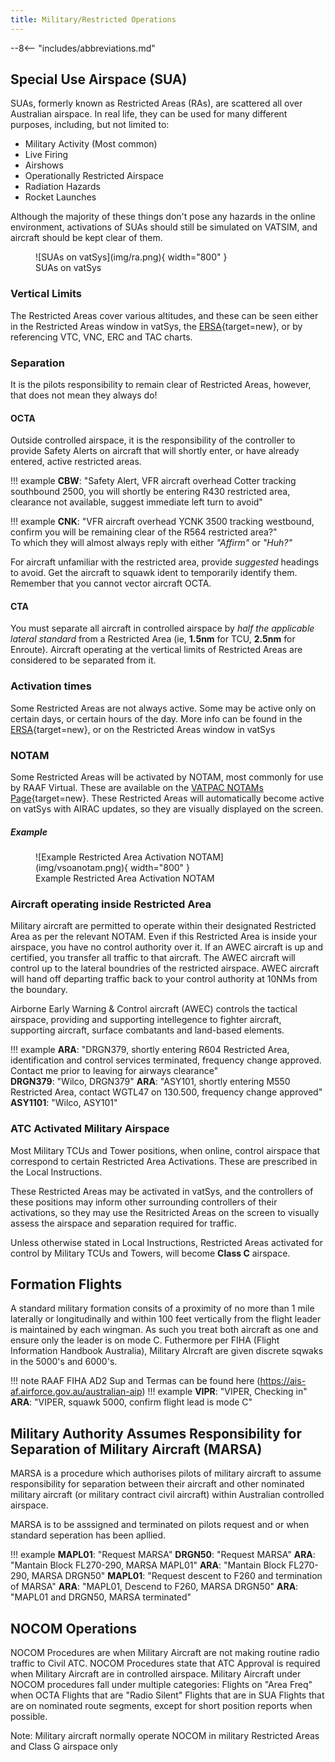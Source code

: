 ```yaml
---
title: Military/Restricted Operations
---
```


--8<-- "includes/abbreviations.md"

## Special Use Airspace (SUA)
SUAs, formerly known as Restricted Areas (RAs), are scattered all over Australian airspace. In real life, they can be used for many different purposes, including, but not limited to:

- Military Activity (Most common)
- Live Firing
- Airshows
- Operationally Restricted Airspace
- Radiation Hazards
- Rocket Launches

Although the majority of these things don't pose any hazards in the online environment, activations of SUAs should still be simulated on VATSIM, and aircraft should be kept clear of them.

<figure markdown>
![SUAs on vatSys](img/ra.png){ width="800" }
  <figcaption>SUAs on vatSys</figcaption>
</figure>

### Vertical Limits
The Restricted Areas cover various altitudes, and these can be seen either in the Restricted Areas window in vatSys, the [ERSA](https://www.airservicesaustralia.com/aip/aip.asp){target=new}, or by referencing VTC, VNC, ERC and TAC charts.

### Separation
It is the pilots responsibility to remain clear of Restricted Areas, however, that does not mean they always do!

#### OCTA
Outside controlled airspace, it is the responsibility of the controller to provide Safety Alerts on aircraft that will shortly enter, or have already entered, active restricted areas.

!!! example
    **CBW**: "Safety Alert, VFR aircraft overhead Cotter tracking southbound 2500, you will shortly be entering R430 restricted area, clearance not available, suggest immediate left turn to avoid"

!!! example
    **CNK**: "VFR aircraft overhead YCNK 3500 tracking westbound, confirm you will be remaining clear of the R564 restricted area?"  
    To which they will almost always reply with either *"Affirm"* or *"Huh?"*

For aircraft unfamiliar with the restricted area, provide *suggested* headings to avoid. Get the aircraft to squawk ident to temporarily identify them. Remember that you cannot vector aircraft OCTA.

#### CTA
You must separate all aircraft in controlled airspace by *half the applicable lateral standard* from a Restricted Area (ie, **1.5nm** for TCU, **2.5nm** for Enroute). Aircraft operating at the vertical limits of Restricted Areas are considered to be separated from it.

### Activation times
Some Restricted Areas are not always active. Some may be active only on certain days, or certain hours of the day. More info can be found in the [ERSA](https://www.airservicesaustralia.com/aip/aip.asp){target=new}, or on the Restricted Areas window in vatSys

### NOTAM
Some Restricted Areas will be activated by NOTAM, most commonly for use by RAAF Virtual. These are available on the [VATPAC NOTAMs Page](https://vatpac.org/publications/notam){target=new}. These Restricted Areas will automatically become active on vatSys with AIRAC updates, so they are visually displayed on the screen.

##### Example
<figure markdown>
![Example Restricted Area Activation NOTAM](img/vsoanotam.png){ width="800" }
  <figcaption>Example Restricted Area Activation NOTAM</figcaption>
</figure>

### Aircraft operating inside Restricted Area
Military aircraft are permitted to operate within their designated Restricted Area as per the relevant NOTAM. Even if this Restricted Area is inside your airspace, you have no control authority over it. If an AWEC aircraft is up and certified, you transfer all traffic to that aircraft. The AWEC aircraft will control up to the lateral boundries of the restricted airspace. AWEC aircraft will hand off departing traffic back to your control authority at 10NMs from the boundary.

Airborne Early Warning & Control aircraft (AWEC) controls the tactical airspace, providing and supporting intellegence to fighter aircraft, supporting aircraft, surface combatants and land-based elements.

!!! example
    **ARA**: "DRGN379, shortly entering R604 Restricted Area, identification and control services terminated, frequency change approved. Contact me prior to leaving for airways clearance"  
    **DRGN379**: "Wilco, DRGN379"
    **ARA**: "ASY101, shortly entering M550 Restricted Area, contact WGTL47 on 130.500, frequency change approved"
    **ASY1101**: "Wilco, ASY101"

### ATC Activated Military Airspace
Most Military TCUs and Tower positions, when online, control airspace that correspond to certain Restricted Area Activations. These are prescribed in the Local Instructions.

These Restricted Areas may be activated in vatSys, and the controllers of these positions may inform other surrounding controllers of their activations, so they may use the Resitricted Areas on the screen to visually assess the airspace and separation required for traffic.

Unless otherwise stated in Local Instructions, Restricted Areas activated for control by Military TCUs and Towers, will become **Class C** airspace.

## Formation Flights
A standard military formation consits of a proximity of no more than 1 mile laterally or longitudinally and within 100 feet vertically from the flight leader is maintained by each wingman. As such you treat both aircraft as one and ensure only the leader is on mode C. Futhermore per FIHA (Flight Information Handbook Australia), Military AIrcraft are given discrete sqwaks in the 5000's and 6000's.

!!! note
  RAAF FIHA AD2 Sup and Termas can be found here (https://ais-af.airforce.gov.au/australian-aip)
!!! example
    **VIPR**: "VIPER, Checking in"
    **ARA**:  "VIPER, squawk 5000, confirm flight lead is mode C" 

## Military Authority Assumes Responsibility for Separation of Military Aircraft (MARSA)
MARSA is a procedure which authorises pilots of military aircraft to assume
responsibility for separation between their aircraft and other nominated military aircraft (or military contract
civil aircraft) within Australian controlled airspace. 

MARSA is to be asssigned and terminated on pilots request and or when standard seperation has been apllied.

!!! example
    **MAPL01**: "Request MARSA"
    **DRGN50**: "Request MARSA"
    **ARA**: "Mantain Block FL270-290, MARSA MAPL01"
    **ARA**: "Mantain Block FL270-290, MARSA DRGN50"
    **MAPL01**: "Request descent to F260 and termination of MARSA"
    **ARA**: "MAPL01, Descend to F260, MARSA DRGN50"
    **ARA**: "MAPL01 and DRGN50, MARSA terminated"

## NOCOM Operations
NOCOM Procedures are when Military Aircraft are not making routine radio traffic to Civil ATC. NOCOM Procedures state that ATC Approval is required when Military Aircraft are in controlled airspace. Military Aircraft under NOCOM procedures fall under multiple categories:
Flights on "Area Freq" when OCTA
Flights that are "Radio Silent"
Flights that are in SUA
Flights that are on nominated route segments, except for short position reports when possible.

Note: Military aircraft normally operate NOCOM in military Restricted Areas and Class G airspace only
